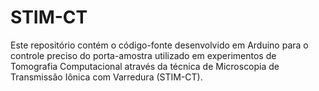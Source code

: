 # STIM-CT
Este repositório contém o código-fonte desenvolvido em Arduino para o controle preciso do porta-amostra utilizado em experimentos de Tomografia Computacional através da técnica de Microscopia de Transmissão Iônica com Varredura (STIM-CT).
